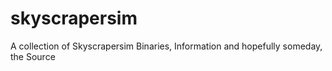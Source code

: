 # skyscrapersim
A collection of Skyscrapersim Binaries, Information and hopefully someday, the Source
